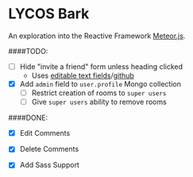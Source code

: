 # LYCOS Bark

An exploration into the Reactive Framework [Meteor.js](http://www.meteor.com).



####TODO:

- [ ] Hide "invite a friend" form unless heading clicked
  - Uses [editable text fields](http://editable-text.meteor.com/)/[github](https://github.com/jackadams/meteor-editable-text/)
- [x] Add `admin` field to `user.profile` Mongo collection
  - [ ] Restrict creation of rooms to `super users`
  - [ ] Give `super users` ability to remove rooms

####DONE:

- [x] Edit Comments
- [x] Delete Comments
- [x] Add Sass Support

